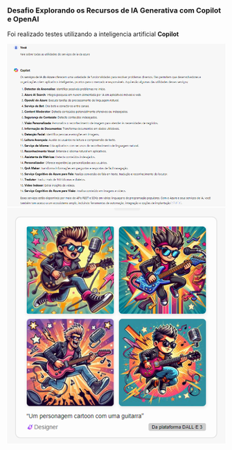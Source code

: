 <h3>Desafio Explorando os Recursos de IA Generativa com Copilot e OpenAI</h3>

<p>Foi realizado testes utilizando a inteligencia artificial <span style='font-weight:bold' >Copilot</span></p>

<div>
    <img src='./images/Azure.png'/>
</div>
<div>
    <img src='./images/Guitar.png'/>
</div>

